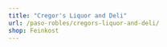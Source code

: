 ```yaml
---
title: "Cregor's Liquor and Deli"
url: /paso-robles/cregors-liquor-and-deli/
shop: Feinkost
---
```

